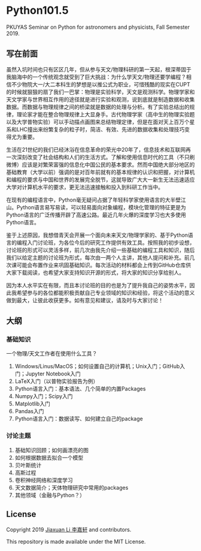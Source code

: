 # Python101.5
PKUYAS Seminar on Python for astronomers and physicists, Fall Semester 2019.



## 写在前面

虽然入坑时间也只有区区几年，但从参与天文/物理科研的第一天起，根深蒂固于我脑海中的一个传统观念就受到了巨大挑战：为什么学天文/物理还要学编程？相信不少物院大一/大二本科生的梦想是以推公式为职业，可惜残酷的现实在CUPT的时候就狠狠的扇了我们一巴掌：物理是实验科学，天文是观测科学。物理学家和天文学家与世界相互作用的途径就是进行实验和观测，说到底就是制造数据和收集数据。而数据与物理规律之间的桥梁就是数据的处理与分析。有了实验总结出的规律，理论家才能在整合物理规律上大显身手。古代物理学家（高中生的物理实验题以及大学普物实验）可以手动描点画图来总结物理定律，但是在面对天上百万个星系和LHC撞出来纷繁复杂的粒子时，简洁、有效、先进的数据收集和处理技巧变得尤为重要。

生活在21世纪的我们已经沐浴在信息革命的荣光中20年了，信息技术和互联网再一次深刻改变了社会结构和人们的生活方式。了解和使用信息时代的工具（不只刷微博）应该是对繁荣富强的信息化中国公民的基本要求。然而中国绝大部分地区的基础教育（大学以前）强调的是对百年前就有的基本规律的认识和把握，对计算机和编程的要求与中国和世界的发展完全脱节，这就导致广大大一新生无法迅速适应大学对计算机水平的要求，更无法迅速接触和投入到科研工作当中。

在现有的编程语言中，Python毫无疑问占据了年轻科学家使用语言的大半壁江山。Python语言易写易读，可以轻易面向对象编程，模块化管理的特征更是为Python语言的广泛传播开辟了高速公路。最近几年火爆的深度学习也大多使用Python语言。

鉴于上述原因，我想借青天会开展一个面向未来天文/物理学家的、基于Python语言的编程入门讨论班，为各位今后的研究工作提供有效工具。按照我的初步设想，讨论班的形式可以灵活多样，前几次由我先介绍一些基础的编程工具和知识，随后我们以给定主题的讨论班为形式，每次由一两个人主讲，其他人提问和补充。前几次课可能会布置作业来巩固基础知识。每次活动的材料都会上传到GitHub仓库供大家下载阅读，也希望大家支持知识开源的形式，将大家的知识分享给别人。

因为本人水平实在有限，而且本讨论班的目的也是为了提升我自己的姿势水平，因此我希望参与的各位都能积极贡献自己专业领域的知识和经验，将这个活动的意义做到最大，让彼此收获更多。如有意见和建议，请及时与大家讨论！



## 大纲

### 基础知识

一个物理/天文工作者在使用什么工具？

1. Windows/Linus/MacOS；如何设置自己的计算机；Unix入门；GitHub入门；Jupyter Notebook入门
2. LaTeX入门（以普物实验报告为例）
3. Python语言入门：基本语法、几个简单的内置Packages
4. Numpy入门；Scipy入门
5. Matplotlib入门
6. Pandas入门
7. Python语言入门：数据读写、如何建立自己的package

### 讨论主题

1. 基础知识回顾；如何画漂亮的图
2. 如何根据数据去拟合一个模型
3. 贝叶斯统计
4. 高斯过程
5. 卷积神经网络和深度学习
6. 天文数据简介；天体物理研究中常用的packages
7. 其他领域（金融与Python？）



## License

Copyright 2019 [Jiaxuan Li 李嘉轩](astrojacobli.github.io) and contributors.

This repository is made available under the MIT License. 